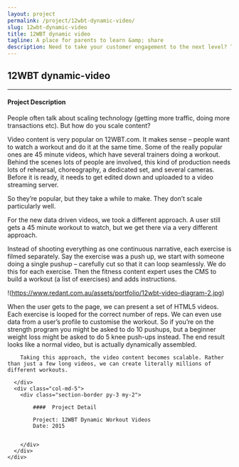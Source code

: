 ```yaml
---
layout: project
permalink: /project/12wbt-dynamic-video/
slug: 12wbt-dynamic-video
title: 12WBT dynamic video
tagline: A place for parents to learn &amp; share
description: Need to take your customer engagement to the next level? Take a look at how Huggies is dominating the pregnancy and parenting category by building a site with over 42,000 pages of content, plus lots of interactive tools and member features for over 600,000 members.
---
```


<section class="pt-3 pb-5">
  <div class="container">
    <div class="row">
      <div class="col-12">
        <h1 class="text-x-large pb-2">12WBT dynamic-video</h1>
        <hr>
      </div>
    </div>
    <div class="row">
      <div class="col-md-7">

#### Project Description


People often talk about scaling technology (getting more traffic, doing more transactions etc). But how do you scale content?

Video content is very popular on 12WBT.com. It makes sense – people want to watch a workout and do it at the same time. Some of the really popular ones are 45 minute videos, which have several trainers doing a workout. Behind the scenes lots of people are involved, this kind of production needs lots of rehearsal, choreography, a dedicated set, and several cameras. Before it is ready, it needs to get edited down and uploaded to a video streaming server.

So they’re popular, but they take a while to make. They don’t scale particularly well.

For the new data driven videos, we took a different approach. A user still gets a 45 minute workout to watch, but we get there via a very different approach.

Instead of shooting everything as one continuous narrative, each exercise is filmed separately. Say the exercise was a push up, we start with someone doing a single pushup – carefully cut so that it can loop seamlessly. We do this for each exercise. Then the fitness content expert uses the CMS to build a workout (a list of exercises) and adds instructions.

!(https://www.redant.com.au/assets/portfolio/12wbt-video-diagram-2.jpg)

When the user gets to the page, we can present a set of HTML5 videos. Each exercise is looped for the correct number of reps. We can even use data from a user’s profile to customise the workout. So if you’re on the strength program you might be asked to do 10 pushups, but a beginner weight loss might be asked to do 5 knee push-ups instead. The end result looks like a normal video, but is actually dynamically assembled.

		Taking this approach, the video content becomes scalable. Rather than just a few long videos, we can create literally millions of different workouts.

      </div>
      <div class="col-md-5">
        <div class="section-border py-3 my-2">

			####  Project Detail

			Project: 12WBT Dynamic Workout Videos
			Date: 2015


        </div>
      </div>
    </div>
  </div>
</section>

